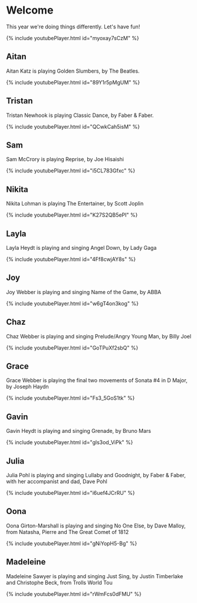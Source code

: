 # Welcome

This year we're doing things differently. Let's have fun!

{% include youtubePlayer.html id="myoxay7sCzM" %}


## Aitan 
Aitan Katz is playing Golden Slumbers, by The Beatles.

{% include youtubePlayer.html id="89Y1r5pMgUM" %}


## Tristan 
Tristan Newhook is playing Classic Dance, by Faber & Faber. 

{% include youtubePlayer.html id="QCwkCah5isM" %}

## Sam
Sam McCrory is playing Reprise, by Joe Hisaishi

{% include youtubePlayer.html id="i5CL783Gfxc" %}

## Nikita
Nikita Lohman is playing The Entertainer, by Scott Joplin

{% include youtubePlayer.html id="K27S2QB5ePI" %}


## Layla
Layla Heydt is playing and singing Angel Down, by Lady Gaga

{% include youtubePlayer.html id="4Ff8cwjAY8s" %}

## Joy
Joy Webber is playing and singing Name of the Game, by ABBA

{% include youtubePlayer.html id="w6gT4on3kog" %}

## Chaz
Chaz Webber is playing and singing Prelude/Angry Young Man, by Billy Joel

{% include youtubePlayer.html id="GoTPuXf2sbQ" %}

## Grace
Grace Webber is playing the final two movements of Sonata #4 in D Major, by Joseph Haydn

{% include youtubePlayer.html id="Fs3_5GoS1tk" %}

## Gavin
Gavin Heydt is playing and singing Grenade, by Bruno Mars

{% include youtubePlayer.html id="gls3od_ViPk" %}

## Julia
Julia Pohl is playing and singing Lullaby and Goodnight, by Faber & Faber, with her accompanist and dad, Dave Pohl

{% include youtubePlayer.html id="i6uef4JCrRU" %}

## Oona
Oona Girton-Marshall is playing and singing No One Else, by Dave Malloy, from Natasha, Pierre and The Great Comet of 1812

{% include youtubePlayer.html id="gNiYopH5-Bg" %}

## Madeleine
Madeleine Sawyer is playing and singing Just Sing, by Justin Timberlake and Christophe Beck, from Trolls World Tou

{% include youtubePlayer.html id="rWmFcs0dFMU" %}
